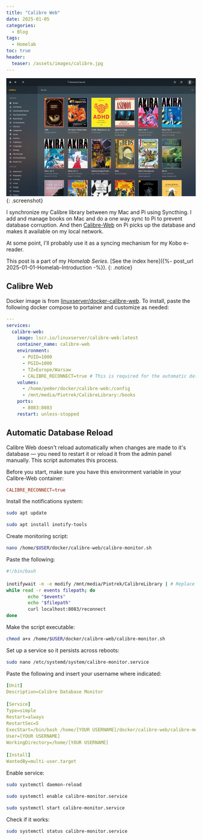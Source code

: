 ```yaml
---
title: "Calibre Web"
date: 2025-01-05
categories:
  - Blog
tags:
  - Homelab
toc: true
header:
  teaser: /assets/images/calibre.jpg
---
```


![Calibre Web Screenshot](/assets/images/calibre.jpg)
{: .screenshot}

I synchronize my Calibre library between my Mac and Pi using Syncthing. I add and manage books on Mac and do a one way sync to Pi to prevent database corruption. And then [Calibre-Web](https://github.com/janeczku/calibre-web) on Pi picks up the database and makes it available on my local network.

<!--more-->

At some point, I'll probably use it as a syncing mechanism for my Kobo e-reader.

This post is a part of my _Homelab Series_. [See the index here]({%- post_url 2025-01-01-Homelab-Introduction -%}).
{: .notice}

## Calibre Web

Docker image is from [linuxserver/docker-calibre-web](https://github.com/linuxserver/docker-calibre-web). To install, paste the following docker compose to portainer and customize as needed:

```yaml
---
services:
  calibre-web:
    image: lscr.io/linuxserver/calibre-web:latest
    container_name: calibre-web
    environment:
      - PUID=1000
      - PGID=1000
      - TZ=Europe/Warsaw
      - CALIBRE_RECONNECT=true # This is required for the automatic database reload script to work.
    volumes:
      - /home/pe8er/docker/calibre-web:/config
      - /mnt/media/Piotrek/CalibreLibrary:/books
    ports:
      - 8083:8083
    restart: unless-stopped
```

## Automatic Database Reload

Calibre Web doesn't reload automatically when changes are made to it's database — you need to restart it or reload it from the admin panel manually. This script automates this process.

Before you start, make sure you have this environment variable in your Calibre-Web container:

```conf
CALIBRE_RECONNECT=true
```

Install the notifications system:

```bash
sudo apt update
```

```bash
sudo apt install inotify-tools
```

Create monitoring script:

```bash
nano /home/$USER/docker/calibre-web/calibre-monitor.sh
```

Paste the following:

```bash
#!/bin/bash

inotifywait -m -e modify /mnt/media/Piotrek/CalibreLibrary | # Replace path with folder where your metadata.db is located.
while read -r events filepath; do
        echo "$events"
        echo "$filepath"
        curl localhost:8083/reconnect
done
```

Make the script executable:

```bash
chmod a+x /home/$USER/docker/calibre-web/calibre-monitor.sh
```

Set up a service so it persists across reboots:

```bash
sudo nano /etc/systemd/system/calibre-monitor.service
```

Paste the following and insert your username where indicated:

```yaml
[Unit]
Description=Calibre Database Monitor

[Service]
Type=simple
Restart=always
RestartSec=5
ExecStart=/bin/bash /home/[YOUR USERNAME]/docker/calibre-web/calibre-monitor.sh
User=[YOUR USERNAME]
WorkingDirectory=/home/[YOUR USERNAME]

[Install]
WantedBy=multi-user.target
```

Enable service:

```bash
sudo systemctl daemon-reload
```

```bash
sudo systemctl enable calibre-monitor.service
```

```bash
sudo systemctl start calibre-monitor.service
```

Check if it works:

```bash
sudo systemctl status calibre-monitor.service
```
